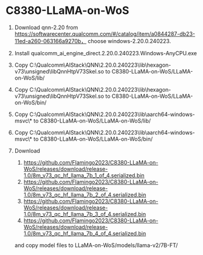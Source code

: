 # C8380-LLaMA-on-WoS

1. Download qnn-2.20 from https://softwarecenter.qualcomm.com/#/catalog/item/a0844287-db23-11ed-a260-063166a9270b， choose windows-2.20.0.240223.

2. Install qualcomm_ai_engine_direct.2.20.0.240223.Windows-AnyCPU.exe

3. Copy C:\Qualcomm\AIStack\QNN\2.20.0.240223\lib\hexagon-v73\unsigned\libQnnHtpV73Skel.so to C8380-LLaMA-on-WoS/LLaMA-on-WoS/lib/

4. Copy C:\Qualcomm\AIStack\QNN\2.20.0.240223\lib\hexagon-v73\unsigned\libQnnHtpV73Skel.so to C8380-LLaMA-on-WoS/LLaMA-on-WoS/bin/

5. Copy C:\Qualcomm\AIStack\QNN\2.20.0.240223\lib\aarch64-windows-msvc\\* to C8380-LLaMA-on-WoS/LLaMA-on-WoS/lib/

6. Copy C:\Qualcomm\AIStack\QNN\2.20.0.240223\lib\aarch64-windows-msvc\\* to C8380-LLaMA-on-WoS/LLaMA-on-WoS/bin/

7. Download 

   1.  https://github.com/Flamingo2023/C8380-LLaMA-on-WoS/releases/download/release-1.0/8m_v73_qc_hf_llama_7b_1_of_4.serialized.bin
   2. https://github.com/Flamingo2023/C8380-LLaMA-on-WoS/releases/download/release-1.0/8m_v73_qc_hf_llama_7b_2_of_4.serialized.bin
   3. https://github.com/Flamingo2023/C8380-LLaMA-on-WoS/releases/download/release-1.0/8m_v73_qc_hf_llama_7b_3_of_4.serialized.bin
   4. https://github.com/Flamingo2023/C8380-LLaMA-on-WoS/releases/download/release-1.0/8m_v73_qc_hf_llama_7b_4_of_4.serialized.bin

   and copy model files to LLaMA-on-WoS/models/llama-v2/7B-FT/
